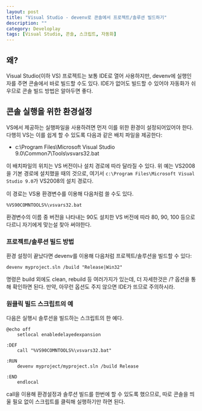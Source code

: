 ```yaml
---
layout: post
title: "Visual Studio - devenv로 콘솔에서 프로젝트/솔루션 빌드하기"
description: ""
category: Developlay
tags: [Visual Studio, 콘솔, 스크립트, 자동화]
---
```


## 왜?

Visual Studio(이하 VS) 프로젝트는 보통 IDE로 열어 사용하지만, devenv에 실행인자를 주면 콘솔에서 바로 빌드할 수도 있다.
IDE가 없어도 빌드할 수 있어야 자동화가 쉬우므로 콘솔 빌드 방법은 알아두면 좋다.



## 콘솔 실행을 위한 환경설정

VS에서 제공하는 실행파일을 사용하려면 먼저 이를 위한 환경이 설정되어있어야 한다. 다행히 VS는 이를 쉽게 할 수 있도록 다음과 같은 배치 파일을 제공한다:

- c:\Program Files\Microsoft Visual Studio 9.0\Common7\Tools\vsvars32.bat

이 배치파일의 위치는 VS 버전이나 설치 경로에 따라 달라질 수 있다.
위 예는 VS2008을 기본 경로에 설치했을 때의 것으로,
여기서 `c:\Program Files\Microsoft Visual Studio 9.0`가 VS2008의 설치 경로다.

이 경로는 VS용 환경변수를 이용해 다음처럼 쓸 수도 있다.

~~~
%VS90COMNTOOLS%\vsvars32.bat
~~~

환경변수의 이름 중 버전을 나타내는 90도 설치한 VS 버전에 따라 80, 90, 100 등으로 다르니 자기에게 맞는설 찾아 써야한다.



### 프로젝트/솔루션 빌드 방법

환경 설정이 끝났다면 devenv를 이용해 다음처럼 프로젝트/솔루션을 빌드할 수 있다:

~~~
devenv myproject.sln /build "Release|Win32"
~~~

명령은 build 외에도 clean, rebuild 등 여러가지가 있는데, 더 자세한것은 /? 옵션을 통해 확인하면 된다.
만약, 아무런 옵션도 주지 않으면 IDE가 뜨므로 주의하시라.



### 원클릭 빌드 스크립트의 예

다음은 실행시 솔루션을 빌드하는 스크립트의 한 예다.

~~~
@echo off
	setlocal enabledelayedexpansion

:DEF
	call "%VS90COMNTOOLS%\vsvars32.bat"

:RUN
	devenv myproject/myproject.sln /build Release

:END
	endlocal
~~~

call을 이용해 환경설정과 솔루션 빌드를 한번에 할 수 있도록 했으므로, 따로 콘솔을 띄울 필요 없이 스크립트를 클릭해 실행하기만 하면 된다.
